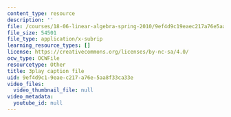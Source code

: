 ```yaml
---
content_type: resource
description: ''
file: /courses/18-06-linear-algebra-spring-2010/9ef4d9c19eaec217a76e5aa8f33ca33e_osh80YCg_GM.srt
file_size: 54501
file_type: application/x-subrip
learning_resource_types: []
license: https://creativecommons.org/licenses/by-nc-sa/4.0/
ocw_type: OCWFile
resourcetype: Other
title: 3play caption file
uid: 9ef4d9c1-9eae-c217-a76e-5aa8f33ca33e
video_files:
  video_thumbnail_file: null
video_metadata:
  youtube_id: null
---
```

